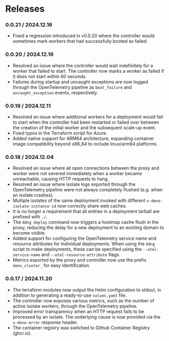 # Releases

### 0.0.21 / 2024.12.16

- Fixed a regression introduced in v0.0.20 where the controller would sometimes
  mark workers that had successfully booted as failed.

### 0.0.20 / 2024.12.16

- Resolved an issue where the controller would wait indefinitely for a worker
  that failed to start. The controller now marks a worker as failed if it does
  not start within 60 seconds.
- Failures during startup and uncaught exceptions are now logged through the
  OpenTelemetry pipeline as `boot_failure` and `uncaught_exception` events,
  respectively.

### 0.0.19 / 2024.12.11

- Resolved an issue where additional workers for a deployment would fail to
  start when the controller had been restarted or failed over between the
  creation of the initial worker and the subsequent scale-up event.
- Fixed typos in the Terraform script for Azure.
- Added native support for ARM64 architecture, expanding container image
  compatibility beyond x86_64 to include linux/arm64 platforms.

### 0.0.18 / 2024.12.04

- Resolved an issue where all open connections between the proxy and worker were
  not severed immediately when a worker became unreachable, causing HTTP
  requests to hang.
- Resolved an issue where isolate logs exported through the OpenTelemetry
  pipeline were not always completely flushed (e.g. when an isolate crashes).
- Multiple isolates of the same deployment invoked with different
  `x-deno-isolate-instance-id` now correctly share web caches.
- It is no longer a requirement that all entries in a deployment tarball are
  prefixed with `./`.
- The `ddng deploy` command now triggers a hostmap cache flush in the proxy,
  reducing the delay for a new deployment to an existing domain to become
  visible.
- Added support for configuring the OpenTelemetry service name and resource
  attributes for individual deployments. When using the `ddng` script to make
  deployments, these can be specified using the `--otel-service-name` and
  `--otel-resource-attribute` flags.
- Metrics exported by the proxy and controller now use the prefix
  `deno_cluster_` for easy identification.

### 0.0.17 / 2024.11.20

- The terraform modules now output the Helm configuration to stdout, in addition
  to generating a ready-to-use `values.yaml` file.
- The controller now exposes various metrics, such as the number of active
  isolate workers, through the OpenTelemetry pipeline.
- Improved error transparency when an HTTP request fails to be processed by an
  isolate. The underlying cause is now provided via the `x-deno-error` response
  header.
- The container registry was switched to Github Container Registry (ghcr.io).
